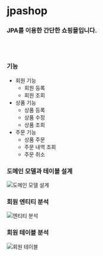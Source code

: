 # jpashop 
### JPA를 이용한 간단한 쇼핑몰입니다.

<br></br>
### **기능**
- 회원 기능
   - 회원 등록
   - 회원 조회
- 상품 기능
  - 상품 등록
  - 상품 수정
  - 상품 조회
- 주문 기능
   - 상품 주문
   - 주문 내역 조회
   - 주문 취소

### **도메인 모델과 테이블 설계**
![도메인 모델 설계](https://github.com/gochan97/jpashop/assets/87771682/e7264249-d798-403b-959b-30eef35c2bda)

### **회원 엔티티 분석**
![엔티티 분석](https://github.com/gochan97/Pattern/assets/87771682/a97b251c-bae6-40d0-8817-5ca6db496d24)

### **회원 테이블 분석**
![회원 테이블](https://github.com/gochan97/jpashop/assets/87771682/05184357-8d1b-431f-b22c-d04bf31f00cd)

